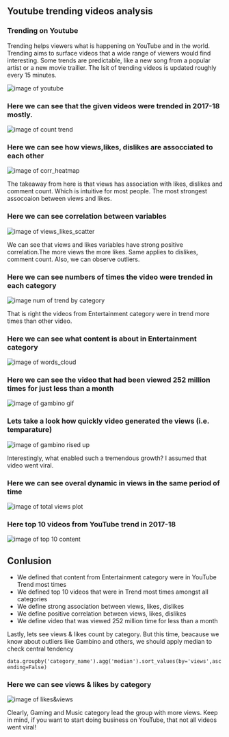 ## Youtube trending videos analysis

### Trending on Youtube
Trending helps viewers what is happening on YouTube and in the world. Trending aims to surface videos that a wide range of viewers would find interesting. Some trends are predictable, like a new song from a popular artist or a new movie trailler.
The lsit of trending videos is updated roughly every 15 minutes.

![image of youtube](https://github.com/evgenygrobov/EDA-case-study/blob/main/images/trend_youtube.jpg)

### Here we can see that  the given videos  were trended in 2017-18 mostly.

![image of count trend](https://github.com/evgenygrobov/EDA-case-study/blob/main/images/count_trend.png)

### Here we can see how views,likes, dislikes are assocciated to each other

![image of corr_heatmap](https://github.com/evgenygrobov/EDA-case-study/blob/main/images/corr_heatmap.png)

The takeaway from here is that views has association with likes, dislikes and comment count. Which is intuitive for most people. The most strongest assocoaion between views and likes. 

### Here we can see correlation between variables

![image of views_likes_scatter](https://github.com/evgenygrobov/EDA-case-study/blob/main/images/corr_multivar.png)

We can see that views and likes variables have strong positive correlation.The more views the more likes. Same applies to dislikes, comment count. Also, we can observe outliers.

### Here we can see numbers of times the video  were trended in each category

![image num of trend by category](https://github.com/evgenygrobov/EDA-case-study/blob/main/images/num_of_trendingvid.png)

That is right the videos from Entertainment category were in trend more times than other video.

### Here we can see what content is about in Entertainment category 
![image of words_cloud](https://github.com/evgenygrobov/EDA-case-study/blob/main/images/word_count.png)

### Here we can see the video that had been viewed 252 million times for just less than a month
![image of gambino gif](https://github.com/evgenygrobov/EDA-case-study/blob/main/images/gambino.gif)

### Lets take a look how quickly video generated the views (i.e. temparature) 
![image of gambino rised up](https://github.com/evgenygrobov/EDA-case-study/blob/main/images/gambino_risedup.png)

Interestingly, what enabled such a tremendous growth? I assumed that video went viral.

### Here we can see overal dynamic in views in the same period of time

![image of total views plot](https://github.com/evgenygrobov/EDA-case-study/blob/main/images/total_views_plot.png)

### Here top 10 videos from YouTube trend in 2017-18
![image of top 10 content]()


## Conlusion

* We defined that content from Entertainment category were in YouTube Trend most times 
* We defined top 10 videos that were in Trend most times amongst all categories
* We define strong association between views, likes, dislikes
* We define positive correlation between views, likes, dislikes
* We define video that was viewed 252 million time  for less than  a month

Lastly, lets see views & likes count by category. But this time, beacause we know about outliers like Gambino and others, we should apply median to check central tendency

```data.groupby('category_name').agg('median').sort_values(by='views',ascending=False)```

### Here we can see views & likes by category
![image of likes&views]()

Clearly, Gaming and Music category lead the group with more views. Keep in mind, if you want to start doing business on YouTube, that not all videos went viral!





